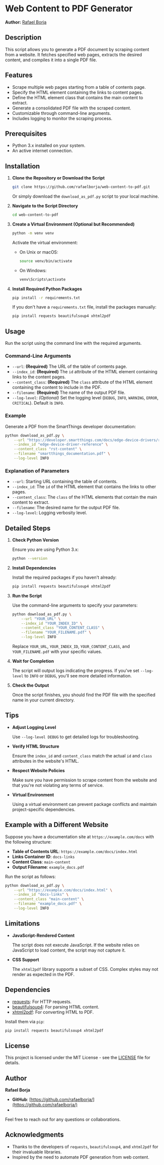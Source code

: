 # Web Content to PDF Generator

**Author:** [Rafael Borja](https://github.com/rafaelborja/)

## Description

This script allows you to generate a PDF document by scraping content from a website. It fetches specified web pages, extracts the desired content, and compiles it into a single PDF file.

## Features

- Scrape multiple web pages starting from a table of contents page.
- Specify the HTML element containing the links to content pages.
- Define the HTML element class that contains the main content to extract.
- Generate a consolidated PDF file with the scraped content.
- Customizable through command-line arguments.
- Includes logging to monitor the scraping process.

## Prerequisites

- Python 3.x installed on your system.
- An active internet connection.

## Installation

1. **Clone the Repository or Download the Script**

   ```bash
   git clone https://github.com/rafaelborja/web-content-to-pdf.git
   ```

   Or simply download the `download_as_pdf.py` script to your local machine.

2. **Navigate to the Script Directory**

   ```bash
   cd web-content-to-pdf
   ```

3. **Create a Virtual Environment (Optional but Recommended)**

   ```bash
   python -m venv venv
   ```

   Activate the virtual environment:

    - On Unix or macOS:

      ```bash
      source venv/bin/activate
      ```

    - On Windows:

      ```bash
      venv\Scripts\activate
      ```

4. **Install Required Python Packages**

   ```bash
   pip install -r requirements.txt
   ```

   If you don't have a `requirements.txt` file, install the packages manually:

   ```bash
   pip install requests beautifulsoup4 xhtml2pdf
   ```

## Usage

Run the script using the command line with the required arguments.

### Command-Line Arguments

- `--url`: **(Required)** The URL of the table of contents page.
- `--index_id`: **(Required)** The `id` attribute of the HTML element containing links to the content pages.
- `--content_class`: **(Required)** The `class` attribute of the HTML element containing the content to include in the PDF.
- `--filename`: **(Required)** The name of the output PDF file.
- `--log-level`: *(Optional)* Set the logging level (`DEBUG`, `INFO`, `WARNING`, `ERROR`, `CRITICAL`). Default is `INFO`.

### Example

Generate a PDF from the SmartThings developer documentation:

```bash
python download_as_pdf.py \
    --url "https://developer.smartthings.com/docs/edge-device-drivers/reference/index.html" \
    --index_id "edge-device-driver-reference" \
    --content_class "rst-content" \
    --filename "smartthings_documentation.pdf" \
    --log-level INFO
```

### Explanation of Parameters

- `--url`: Starting URL containing the table of contents.
- `--index_id`: The `id` of the HTML element that contains the links to other pages.
- `--content_class`: The `class` of the HTML elements that contain the main content to extract.
- `--filename`: The desired name for the output PDF file.
- `--log-level`: Logging verbosity level.

## Detailed Steps

1. **Check Python Version**

   Ensure you are using Python 3.x:

   ```bash
   python --version
   ```

2. **Install Dependencies**

   Install the required packages if you haven't already:

   ```bash
   pip install requests beautifulsoup4 xhtml2pdf
   ```

3. **Run the Script**

   Use the command-line arguments to specify your parameters:

   ```bash
   python download_as_pdf.py \
       --url "YOUR_URL" \
       --index_id "YOUR_INDEX_ID" \
       --content_class "YOUR_CONTENT_CLASS" \
       --filename "YOUR_FILENAME.pdf" \
       --log-level INFO
   ```

   Replace `YOUR_URL`, `YOUR_INDEX_ID`, `YOUR_CONTENT_CLASS`, and `YOUR_FILENAME.pdf` with your specific values.

4. **Wait for Completion**

   The script will output logs indicating the progress. If you've set `--log-level` to `INFO` or `DEBUG`, you'll see more detailed information.

5. **Check the Output**

   Once the script finishes, you should find the PDF file with the specified name in your current directory.

## Tips

- **Adjust Logging Level**

  Use `--log-level DEBUG` to get detailed logs for troubleshooting.

- **Verify HTML Structure**

  Ensure the `index_id` and `content_class` match the actual `id` and `class` attributes in the website's HTML.

- **Respect Website Policies**

  Make sure you have permission to scrape content from the website and that you're not violating any terms of service.

- **Virtual Environment**

  Using a virtual environment can prevent package conflicts and maintain project-specific dependencies.

## Example with a Different Website

Suppose you have a documentation site at `https://example.com/docs` with the following structure:

- **Table of Contents URL**: `https://example.com/docs/index.html`
- **Links Container ID**: `docs-links`
- **Content Class**: `main-content`
- **Output Filename**: `example_docs.pdf`

Run the script as follows:

```bash
python download_as_pdf.py \
    --url "https://example.com/docs/index.html" \
    --index_id "docs-links" \
    --content_class "main-content" \
    --filename "example_docs.pdf" \
    --log-level INFO
```

## Limitations

- **JavaScript-Rendered Content**

  The script does not execute JavaScript. If the website relies on JavaScript to load content, the script may not capture it.

- **CSS Support**

  The `xhtml2pdf` library supports a subset of CSS. Complex styles may not render as expected in the PDF.

## Dependencies

- [requests](https://pypi.org/project/requests/): For HTTP requests.
- [beautifulsoup4](https://pypi.org/project/beautifulsoup4/): For parsing HTML content.
- [xhtml2pdf](https://pypi.org/project/xhtml2pdf/): For converting HTML to PDF.

Install them via `pip`:

```bash
pip install requests beautifulsoup4 xhtml2pdf
```

## License

This project is licensed under the MIT License - see the [LICENSE](LICENSE) file for details.

## Author

**Rafael Borja**

- **GitHub**: [https://github.com/rafaelborja/](https://github.com/rafaelborja/)
- 
Feel free to reach out for any questions or collaborations.

## Acknowledgments

- Thanks to the developers of `requests`, `beautifulsoup4`, and `xhtml2pdf` for their invaluable libraries.
- Inspired by the need to automate PDF generation from web content.
